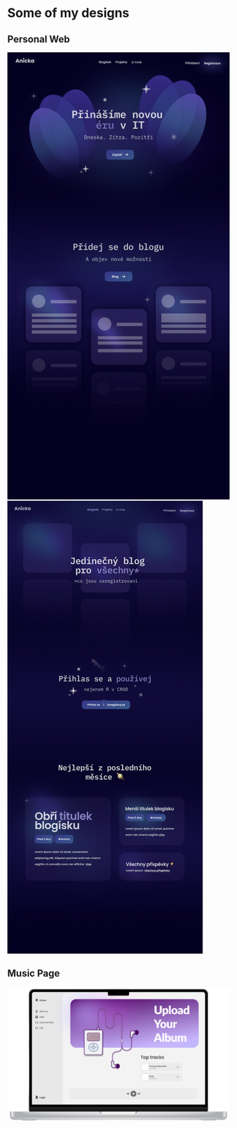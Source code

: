 # Some of my designs

## Personal Web

![HomePage](/PersonalWeb/preview/personalWebPreviewHomePage.png)
![Blog](/PersonalWeb/preview/personalWebPreviewBlog.png)

## Music Page

![HomePage](/MusicPage/preview/MusicPagePreview1-PhotoRoom.png-PhotoRoom.png)

